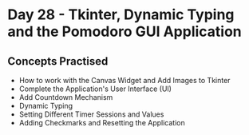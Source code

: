 # Day 28 - Tkinter, Dynamic Typing and the Pomodoro GUI Application
## Concepts Practised
- How to work with the Canvas Widget and Add Images to Tkinter
- Complete the Application's User Interface (UI)
- Add Countdown Mechanism
- Dynamic Typing
- Setting Different Timer Sessions and Values
- Adding Checkmarks and Resetting the Application